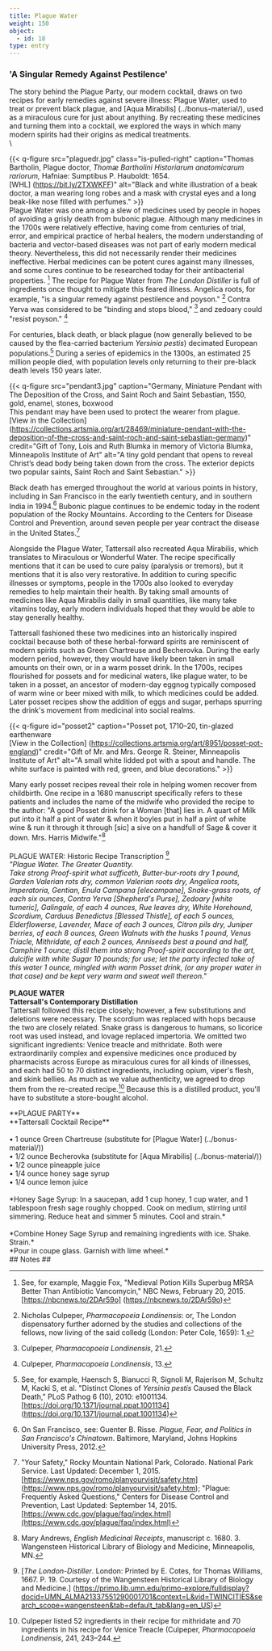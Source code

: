 ```yaml
---
title: Plague Water
weight: 150
object:
  - id: 18
type: entry
---
```



### 'A Singular Remedy Against Pestilence' ###

The story behind the Plague Party, our modern cocktail, draws on two recipes for early remedies against severe illness: Plague Water, used to treat or prevent black plague, and [Aqua Mirabilis] (../bonus-material/), used as a miraculous cure for just about anything. By recreating these medicines and turning them into a cocktail, we explored the ways in which many modern spirits had their origins as medical treatments.\
\

{{< q-figure src="plaguedr.jpg"  class="is-pulled-right" caption="Thomas Bartholin, Plague doctor, *Thomæ Bartholini Historiarum anatomicarum rariorum,* Hafniae: Sumptibus P. Hauboldt: 1654.<br>[WHL] (https://bit.ly/2TXWKFF)" alt="Black and white illustration of a beak doctor, a man wearing long robes and a mask with crystal eyes and a long beak-like nose filled with perfumes."  >}}
<br>
Plague Water was one among a slew of medicines used by people in hopes of avoiding a grisly death from bubonic plague. Although many medicines in the 1700s were relatively effective, having come from centuries of trial, error, and empirical practice of herbal healers, the modern understanding of bacteria and vector-based diseases was not part of early modern medical theory. Nevertheless, this did not necessarily render their medicines ineffective. Herbal medicines can be potent cures against many illnesses, and some cures continue to be researched today for their antibacterial properties. [^2] The recipe for Plague Water from *The London Distiller* is full of ingredients once thought to mitigate this feared illness. Angelica roots, for example, "is a singular remedy against pestilence and poyson." [^3] Contra Yerva was considered to be "binding and stops blood," [^4] and zedoary could "resist poyson." [^5]

For centuries, black death, or black plague (now generally believed to be caused by the flea-carried bacterium *Yersinia pestis*) decimated European populations.[^6] During a series of epidemics in the 1300s, an estimated 25 million people died, with population levels only returning to their pre-black death levels 150 years later.

{{< q-figure src="pendant3.jpg"  caption="Germany, Miniature Pendant with The Deposition of the Cross, and Saint Roch and Saint Sebastian, 1550, gold, enamel, stones, boxwood<br>This pendant may have been used to protect the wearer from plague.<br>[View in the Collection] (https://collections.artsmia.org/art/28469/miniature-pendant-with-the-deposition-of-the-cross-and-saint-roch-and-saint-sebastian-germany)" credit="Gift of Tony, Lois and Ruth Blumka in memory of Victoria Blumka, Minneapolis Institute of Art" alt="A tiny gold pendant that opens to reveal Christ’s dead body being taken down from the cross. The exterior depicts two popular saints, Saint Roch and Saint Sebastian."  >}}

Black death has emerged throughout the world at various points in history, including in San Francisco in the early twentieth century, and in southern India in 1994.[^7] Bubonic plague continues to be endemic today in the rodent population of the Rocky Mountains. According to the Centers for Disease Control and Prevention, around seven people per year contract the disease in the United States.[^8]

Alongside the Plague Water, Tattersall also recreated Aqua Mirabilis, which translates to Miraculous or Wonderful Water. The recipe specifically mentions that it can be used to cure palsy (paralysis or tremors), but it mentions that it is also very restorative. In addition to curing specific illnesses or symptoms, people in the 1700s also looked to everyday remedies to help maintain their health. By taking small amounts of medicines like Aqua Mirabilis daily in small quantities, like many take vitamins today, early modern individuals hoped that they would be able to stay generally healthy.

Tattersall fashioned these two medicines into an historically inspired cocktail because both of these herbal-forward spirits are reminiscent of modern spirits such as Green Chartreuse and Becherovka. During the early modern period, however, they would have likely been taken in small amounts on their own, or in a warm posset drink. In the 1700s, recipes flourished for possets and for medicinal waters, like plague water, to be taken in a posset, an ancestor of modern-day eggnog typically composed of warm wine or beer mixed with milk, to which medicines could be added. Later posset recipes show the addition of eggs and sugar, perhaps spurring the drink's movement from medicinal into social realms.

{{< q-figure id="posset2"  caption="Posset pot, 1710–20, tin-glazed earthenware<br>[View in the Collection] (https://collections.artsmia.org/art/8951/posset-pot-england)" credit="Gift of Mr. and Mrs. George R. Steiner, Minneapolis Institute of Art" alt="A small white lidded pot with a spout and handle. The white surface is painted with red, green, and blue decorations." >}}

Many early posset recipes reveal their role in helping women recover from childbirth. One recipe in a 1680 manuscript specifically refers to these patients and includes the name of the midwife who provided the recipe to the author: "A good Posset drink for a Woman \[that\] lies in. A quart of Milk put into it half a pint of water & when it boyles put in half a pint of white wine & run it through it through \[sic\] a sive on a handfull of Sage & cover it down. Mrs. Harris Midwife."[^9]
<br>
<br>
<span class="gray-text">
PLAGUE WATER: Historic Recipe Transcription [^10]
<br>
*"Plague Water. The Greater Quantity.
<br>
Take strong Proof-spirit what sufficeth, Butter-bur-roots dry 1 pound, Garden Valerian rots dry, common Valerian roots dry, Angelica roots, Imperatoria, Gentian, Enula Campana \[elecampane\], Snake-grass roots, of each six ounces, Contra Yerva \[Shepherd's Purse\], Zedoary \[white tumeric\], Galingale, of each 4 ounces, Rue leaves dry, White Horehound, Scordium, Carduus Benedictus \[Blessed Thistle\], of each 5 ounces, Elderflowerse, Lavender, Mace of each 3 ounces, Citron pils dry, Juniper berries, of each 8 ounces, Green Walnuts with the husks 1 pound, Venus Triacle, Mithridate, of each 2 ounces, Anniseeds best a pound and half, Camphire 1 ounce; distil them into strong Proof-spirit according to the art, dulcifie with white Sugar 10 pounds; for use; let the party infected take of this water 1 ounce, mingled with warm Posset drink, (or any proper water in that case) and be kept very warm and sweat well thereon."*
</span>
<br>
<br>
**PLAGUE WATER
<br>
Tattersall's Contemporary Distillation**
<br>
Tattersall followed this recipe closely; however, a few substitutions and deletions were necessary. The scordium was replaced with hops because the two are closely related. Snake grass is dangerous to humans, so licorice root was used instead, and lovage replaced impertoria. We omitted two significant ingredients: Venice treacle and mithridate. Both were extraordinarily complex and expensive medicines once produced by pharmacists across Europe as miraculous cures for all kinds of illnesses, and each had 50 to 70 distinct ingredients, including opium, viper's flesh, and skink bellies. As much as we value authenticity, we agreed to drop them from the re-created recipe.[^11] Because this is a distilled product, you'll have to substitute a store-bought alcohol.

<div class="boxed">
**PLAGUE PARTY**
<br>
**Tattersall Cocktail Recipe**
<br>
<br>
• 1 ounce Green Chartreuse (substitute for [Plague Water] (../bonus-material/))
<br>
• 1/2 ounce Becherovka (substitute for [Aqua Mirabilis] (../bonus-material/))
<br>
• 1/2 ounce pineapple juice
<br>
• 1/4 ounce honey sage syrup
<br>
• 1/4 ounce lemon juice
<br>
<br>
*Honey Sage Syrup: In a saucepan, add 1 cup honey, 1 cup water, and 1 tablespoon fresh sage roughly chopped. Cook on medium, stirring until simmering. Reduce heat and simmer 5 minutes. Cool and strain.*
<br>
<br>
*Combine Honey Sage Syrup and remaining ingredients with ice. Shake. Strain.*
<br>
*Pour in coupe glass. Garnish with lime wheel.*

</div>
## Notes ##

[^2]: See, for example, Maggie Fox, "Medieval Potion Kills Superbug MRSA Better Than Antibiotic Vancomycin," NBC News, February 20, 2015. [https://nbcnews.to/2DAr59o] (https://nbcnews.to/2DAr59o)

[^3]: Nicholas Culpeper, *Pharmacopoeia Londinensis*: or, The London dispensatory further adorned by the studies and collections of the fellows, now living of the said colledg (London: Peter Cole, 1659): 1.

[^4]: Culpeper, *Pharmacopoeia Londinensis*, 21.

[^5]: Culpeper, *Pharmacopoeia Londinensis*, 13.

[^6]: See, for example, Haensch S, Bianucci R, Signoli M, Rajerison M, Schultz M, Kacki S, et al. "Distinct Clones of *Yersinia pestis* Caused the Black Death," PLoS Pathog 6 (10), 2010: e1001134. [https://doi.org/10.1371/journal.ppat.1001134] (https://doi.org/10.1371/journal.ppat.1001134)

[^7]: On San Francisco, see: Guenter B. Risse. *Plague, Fear, and Politics in San Francisco's Chinatown*. Baltimore, Maryland, Johns Hopkins University Press, 2012.

[^8]: "Your Safety," Rocky Mountain National Park, Colorado. National Park Service. Last Updated: December 1, 2015. [https://www.nps.gov/romo/planyourvisit/safety.htm] (https://www.nps.gov/romo/planyourvisit/safety.htm); "Plague: Frequently Asked Questions," Centers for Disease Control and Prevention, Last Updated: September 14, 2015. [https://www.cdc.gov/plague/faq/index.html](https://www.cdc.gov/plague/faq/index.html)

[^9]: Mary Andrews, *English Medicinal Receipts*, manuscript c. 1680. 3. Wangensteen Historical Library of Biology and Medicine, Minneapolis, MN.

[^10]: [*The London-Distiller*. London: Printed by E. Cotes, for Thomas Williams, 1667. P. 19. Courtesy of the Wangensteen Historical Library of Biology and Medicine.] (https://primo.lib.umn.edu/primo-explore/fulldisplay?docid=UMN_ALMA21337551290001701&context=L&vid=TWINCITIES&search_scope=wangensteen&tab=default_tab&lang=en_US)

[^11]: Culpeper listed 52 ingredients in their recipe for mithridate and 70 ingredients in his recipe for Venice Treacle (Culpeper, *Pharmacopoeia Londinensis*, 241, 243–244.
